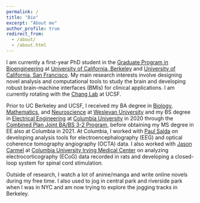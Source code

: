 ```yaml
---
permalink: /
title: "Bio"
excerpt: "About me"
author_profile: true
redirect_from: 
  - /about/
  - /about.html
---
```


I am currently a first-year PhD student in the [Graduate Program in Bioengineering](https://bioegrad.berkeley.edu/) at [University of California,  Berkeley](https://www.berkeley.edu/) and [University of California, San Francisco](https://www.ucsf.edu/). My main research interests involve designing novel analysis and computational tools to study the brain and developing robust brain-machine interfaces (BMIs) for clinical applications. I am currently rotating with the [Chang Lab](https://changlab.ucsf.edu/) at UCSF.

Prior to UC Berkeley and UCSF, I received my BA degree in [Biology](https://www.wesleyan.edu/bio/), [Mathematics](https://www.wesleyan.edu/mathcs/math/index.html), and [Neuroscience](https://www.wesleyan.edu/nsb/) at [Wesleyan University](https://www.wesleyan.edu/) and my BS degree in [Electrical Engineering](https://www.ee.columbia.edu/) at [Columbia University](https://www.columbia.edu/) in 2020 through the [Combined Plan Joint BA/BS 3-2 Program](https://undergrad.admissions.columbia.edu/apply/combined-plan), before obtaining my MS degree in EE also at Columbia in 2021. At Columbia, I worked with [Paul Sajda](https://liinc.bme.columbia.edu/author/paulsajda/) on developing analysis tools for electroencephalography (EEG) and optical coherence tomography angiography (OCTA) data. I also worked with [Jason Carmel](https://www.weinberg.cuimc.columbia.edu/research/movement-recovery-laboratory) at [Columbia University Irving Medical Center](https://www.cuimc.columbia.edu/) on analyzing electrocorticography (ECoG) data recorded in rats and developing a closed-loop system for spinal cord stimulation. 

Outside of research, I watch a lot of anime/manga and write online novels during my free time. I also used to jog in central park and riverside park when I was in NYC and am now trying to explore the jogging tracks in Berkeley.